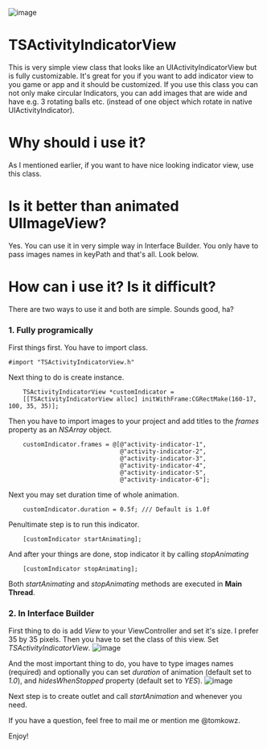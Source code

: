![image](https://dl.dropboxusercontent.com/u/11493275/github/TSActivityIndicatorView/TSActivityIndicatorView.png)

TSActivityIndicatorView
=======================

This is very simple view class that looks like an UIActivityIndicatorView but is fully customizable. It's great for you if you want to add indicator view to you game or app and it should be customized.
If you use this class you can not only make circular Indicators, you can add images that are wide and have e.g. 3 rotating balls etc. (instead of one object which rotate in native UIActivityIndicator).

Why should i use it?
=======================
As I mentioned earlier, if you want to have nice looking indicator view, use this class.

Is it better than animated UIImageView?
=======================
Yes. You can use it in very simple way in Interface Builder. You only have to pass images names in keyPath and that's all. Look below.

How can i use it? Is it difficult?
=======================
There are two ways to use it and both are simple. Sounds good, ha?

<h3>1. Fully programically</h1>

First things first. You have to import class.
```obj-c
#import "TSActivityIndicatorView.h"
```
Next thing to do is create instance.
```obj-c
    TSActivityIndicatorView *customIndicator = 
    [[TSActivityIndicatorView alloc] initWithFrame:CGRectMake(160-17, 100, 35, 35)];
```

Then you have to import images to your project and add titles to the <i>frames</i> property as an <i>NSArray</i> object.
```obj-c
    customIndicator.frames = @[@"activity-indicator-1",
                               @"activity-indicator-2",
                               @"activity-indicator-3",
                               @"activity-indicator-4",
                               @"activity-indicator-5",
                               @"activity-indicator-6"];
```

Next you may set duration time of whole animation.
```obj-c
    customIndicator.duration = 0.5f; /// Default is 1.0f
```

Penultimate step is to run this indicator.
```obj-c
    [customIndicator startAnimating];
```

And after your things are done, stop indicator it by calling <i>stopAnimating</i>
```obj-c
    [customIndicator stopAnimating];
```

Both <i>startAnimating</i> and <i>stopAnimating</i> methods are executed in **Main Thread**.

<h3>2. In Interface Builder</h1>

First thing to do is add <i>View</i> to your ViewController and set it's size. I prefer 35 by 35 pixels.
Then you have to set the class of this view. Set <i>TSActivityIndicatorView</i>.
![image](https://dl.dropboxusercontent.com/u/11493275/github/TSActivityIndicatorView/1.png)

And the most important thing to do, you have to type images names (required) and optionally you can set <i>duration</i> of animation (default set to <i>1.0</i>), and <i>hidesWhenStopped</i> property (default set to <i>YES</i>).
![image](https://dl.dropboxusercontent.com/u/11493275/github/TSActivityIndicatorView/2.png)

Next step is to create outlet and call <i>startAnimation</i> and <stopAnimation> whenever you need.

If you have a question, feel free to mail me or mention me @tomkowz.

Enjoy!

